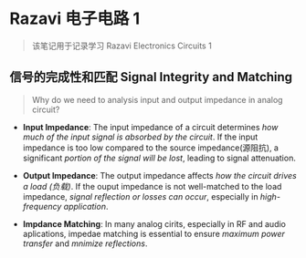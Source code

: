 # Razavi 电子电路 1

> 该笔记用于记录学习 Razavi Electronics Circuits 1

## 信号的完成性和匹配 Signal Integrity and Matching 

> Why do we need to analysis input and output impedance in analog circuit?

* __Input Impedance__: The input impedance of a circuit determines *how much of the input signal is absorbed by the circuit*. If the input impedance is too low compared to the source impedance(源阻抗), a significant *portion of the signal will be lost*, leading to signal attenuation.

* __Output Impedance__: The output impedance affects *how the circuit drives a load (负载)*. If the ouput impedance is not well-matched to the load impedance, *signal reflection or losses can occur*, especially in *high-frequency application*.

* __Impdance Matching__: In many analog cirits, especially in RF and audio aplications, impedae matching is essential to ensure *maximum power transfer* and *mnimize reflections*.

